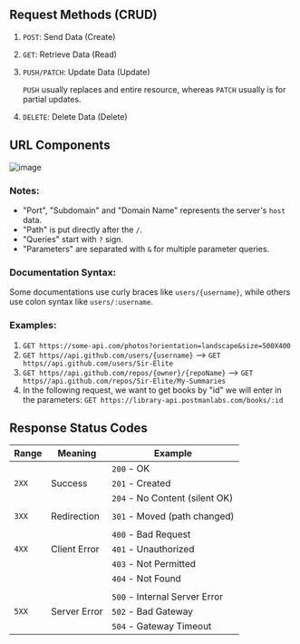 ## Request Methods (CRUD)
1. `POST`: Send Data (Create)
2. `GET`: Retrieve Data (Read)
3. `PUSH/PATCH`: Update Data (Update)

   `PUSH` usually replaces and entire resource, whereas `PATCH` usually is for partial updates.
5. `DELETE`: Delete Data (Delete)

## URL Components
![image](https://github.com/Sir-Elite/My-Summaries/assets/66035383/dd86e18c-7aa6-44b7-a427-9a20c94da44a)

### Notes:
* "Port", "Subdomain" and "Domain Name" represents the server's `host` data.
* "Path" is put directly after the `/`.
* "Queries" start with `?` sign.
* "Parameters" are separated with `&` for multiple parameter queries.

### Documentation Syntax:
Some documentations use curly braces like `users/{username}`, while others use colon syntax like `users/:username`.

### Examples:
1. `GET https://some-api.com/photos?orientation=landscape&size=500X400`
2. `GET https//api.github.com/users/{username}` --> `GET https//api.github.com/users/Sir-Elite`
3. `GET https//api.github.com/repos/{owner}/{repoName}` --> `GET https//api.github.com/repos/Sir-Elite/My-Summaries`
4. In the following request, we want to get books by "id" we will enter in the parameters:
   `GET https://library-api.postmanlabs.com/books/:id`


## Response Status Codes
| Range | Meaning      | Example                        |
| ----- | ------------ | ------------------------------ |
|       |              | `200` - OK                     |
| `2XX` | Success      | `201` - Created                |
|       |              | `204` - No Content (silent OK) |
|       |              |                                |
| `3XX` | Redirection  | `301` - Moved (path changed)   |
|       |              |                                |
|       |              | `400` - Bad Request            |
| `4XX` | Client Error | `401` - Unauthorized           |
|       |              | `403` - Not Permitted          |
|       |              | `404` - Not Found              |
|       |              |                                |
|       |              | `500` - Internal Server Error  |
| `5XX` | Server Error | `502` - Bad Gateway            |
|       |              | `504` - Gateway Timeout        |

